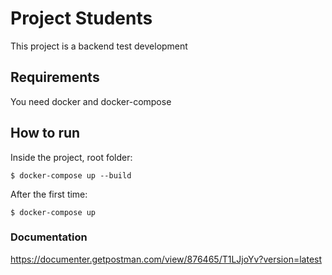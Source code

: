 # Project Students

This project is a backend test development

## Requirements

You need docker and docker-compose

## How to run

Inside the project, root folder:

```shell
$ docker-compose up --build
```

After the first time:

```shell
$ docker-compose up
```
### Documentation

https://documenter.getpostman.com/view/876465/T1LJjoYv?version=latest

